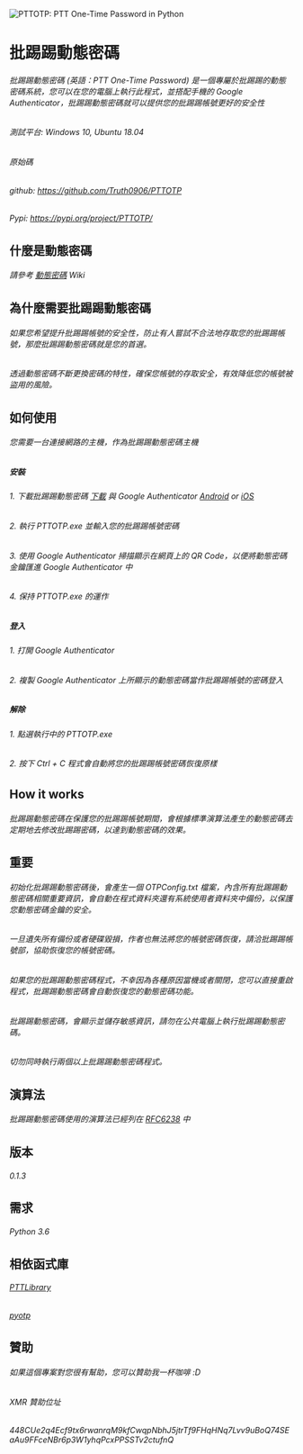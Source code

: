 ![PTTOTP: PTT One-Time Password in Python](https://i.imgur.com/zFxDCU7.png)
# 批踢踢動態密碼

###### 批踢踢動態密碼 (英語：PTT One-Time Password) 是一個專屬於批踢踢的動態密碼系統，您可以在您的電腦上執行此程式，並搭配手機的 Google Authenticator，批踢踢動態密碼就可以提供您的批踢踢帳號更好的安全性
###### 
###### 測試平台: Windows 10, Ubuntu 18.04
###### 原始碼
###### github: https://github.com/Truth0906/PTTOTP
###### Pypi: https://pypi.org/project/PTTOTP/

什麼是動態密碼
-------------------
###### 請參考 [動態密碼](https://zh.wikipedia.org/wiki/%E4%B8%80%E6%AC%A1%E6%80%A7%E5%AF%86%E7%A2%BC) Wiki

為什麼需要批踢踢動態密碼
-------------------
###### 如果您希望提升批踢踢帳號的安全性，防止有人嘗試不合法地存取您的批踢踢帳號，那麼批踢踢動態密碼就是您的首選。
###### 透過動態密碼不斷更換密碼的特性，確保您帳號的存取安全，有效降低您的帳號被盜用的風險。

如何使用
-------------------
###### 您需要一台連接網路的主機，作為批踢踢動態密碼主機
##### 安裝
###### 1. 下載批踢踢動態密碼 [下載](https://github.com/Truth0906/PTTOTP/releases) 與 Google Authenticator [Android](https://play.google.com/store/apps/details?id=com.google.android.apps.authenticator2&hl=zh_TW) or [iOS](https://itunes.apple.com/tw/app/google-authenticator/id388497605?mt=8)
###### 2. 執行 PTTOTP.exe 並輸入您的批踢踢帳號密碼
###### 3. 使用 Google Authenticator 掃描顯示在網頁上的 QR Code，以便將動態密碼金鑰匯進 Google Authenticator 中
###### 4. 保持 PTTOTP.exe 的運作
##### 登入
###### 1. 打開 Google Authenticator
###### 2. 複製 Google Authenticator 上所顯示的動態密碼當作批踢踢帳號的密碼登入
##### 解除
###### 1. 點選執行中的 PTTOTP.exe
###### 2. 按下 Ctrl + C 程式會自動將您的批踢踢帳號密碼恢復原樣

How it works
-------------------
###### 批踢踢動態密碼在保護您的批踢踢帳號期間，會根據標準演算法產生的動態密碼去定期地去修改批踢踢密碼，以達到動態密碼的效果。

重要
-------------------
###### 初始化批踢踢動態密碼後，會產生一個 OTPConfig.txt 檔案，內含所有批踢踢動態密碼相關重要資訊，會自動在程式資料夾還有系統使用者資料夾中備份，以保護您動態密碼金鑰的安全。
###### 一旦遺失所有備份或者硬碟毀損，作者也無法將您的帳號密碼恢復，請洽批踢踢帳號部，協助恢復您的帳號密碼。
###### 如果您的批踢踢動態密碼程式，不幸因為各種原因當機或者關閉，您可以直接重啟程式，批踢踢動態密碼會自動恢復您的動態密碼功能。
###### 批踢踢動態密碼，會顯示並儲存敏感資訊，請勿在公共電腦上執行批踢踢動態密碼。
###### 切勿同時執行兩個以上批踢踢動態密碼程式。

演算法
-------------------
###### 批踢踢動態密碼使用的演算法已經列在 [RFC6238](https://tools.ietf.org/html/rfc6238) 中

版本
-------------------
###### 0.1.3

需求
-------------------
###### Python 3.6

相依函式庫
-------------------
###### [PTTLibrary](https://github.com/Truth0906/PTTLibrary)
###### [pyotp](https://github.com/pyotp/pyotp)

贊助
-------------------
###### 如果這個專案對您很有幫助，您可以贊助我一杯咖啡 :D
###### XMR 贊助位址
###### 448CUe2q4Ecf9tx6rwanrqM9kfCwqpNbhJ5jtrTf9FHqHNq7Lvv9uBoQ74SEaAu9FFceNBr6p3W1yhqPcxPPSSTv2ctufnQ
